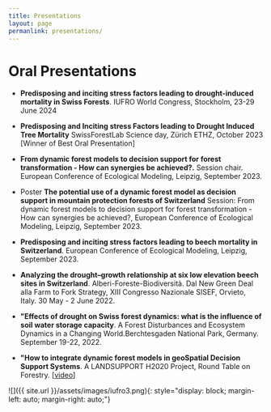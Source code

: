 ```yaml
---
title: Presentations
layout: page
permanlink: presentations/
---
```

# Oral Presentations

* **Predisposing and inciting stress factors leading to drought-induced mortality in Swiss Forests**. IUFRO World Congress, Stockholm, 23-29 June 2024 

   
* **Predisposing and Inciting stress Factors leading to Drought Induced Tree Mortality** SwissForestLab Science day, Zürich ETHZ, October 2023 [Winner of Best Oral Presentation]
   

* **From dynamic forest models to decision support for forest transformation - How can synergies be achieved?.** Session chair. European Conference of Ecological Modeling, Leipzig, September 2023.

* Poster **The potential use of a dynamic forest model as decision support in mountain protection forests of Switzerland** Session: From dynamic forest models to decision support for forest transformation - How can synergies be achieved?, European Conference of Ecological Modeling, Leipzig, September 2023.

* **Predisposing and inciting stress factors leading to beech mortality in Switzerland**. European Conference of Ecological Modeling, Leipzig, September 2023.


* **Analyzing the drought–growth relationship at six low elevation beech sites in Switzerland**. Alberi-Foreste-Biodiversità. Dal New Green Deal alla Farm to Fork Strategy, XIII Congresso Nazionale SISEF, Orvieto, Italy. 30 May - 2 June 2022.

* **"Effects of drought on Swiss forest dynamics: what is the influence of soil water storage capacity**. A Forest Disturbances and Ecosystem Dynamics in a Changing World.Berchtesgaden National Park, Germany.  September 19-22, 2022. 

* **"How to integrate dynamic forest models in geoSpatial Decision Support Systems**. A LANDSUPPORT H2020 Project, Round Table on Forestry. 
[[video](https://www.youtube.com/watch?v=ooumC05SNto)]


![]({{ site.url }}/assets/images/iufro3.png){: style="display: block;     margin-left: auto;     margin-right: auto;"}